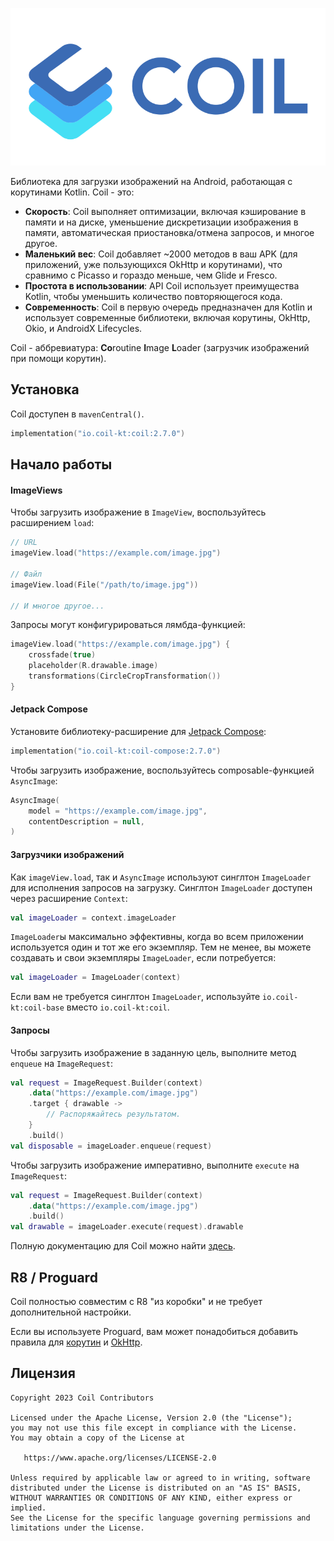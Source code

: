 ﻿![Coil](logo.svg)

Библиотека для загрузки изображений на Android, работающая с корутинами Kotlin. Coil - это:

- **Скорость**: Coil выполняет оптимизации, включая кэширование в памяти и на диске, уменьшение дискретизации изображения в памяти, автоматическая приостановка/отмена запросов, и многое другое.
- **Маленький вес**: Coil добавляет ~2000 методов в ваш APK (для приложений, уже пользующихся OkHttp и корутинами), что сравнимо с Picasso и гораздо меньше, чем Glide и Fresco.
- **Простота в использовании**: API Coil использует преимущества Kotlin, чтобы уменьшить количество повторяющегося кода.
- **Современность**: Coil в первую очередь предназначен для Kotlin и использует современные библиотеки, включая корутины, OkHttp, Okio, и AndroidX Lifecycles.

Coil - аббревиатура: **Co**routine **I**mage **L**oader (загрузчик изображений при помощи корутин).

## Установка

Coil доступен в `mavenCentral()`.

```kotlin
implementation("io.coil-kt:coil:2.7.0")
```

## Начало работы

#### ImageViews

Чтобы загрузить изображение в `ImageView`, воспользуйтесь расширением `load`:

```kotlin
// URL
imageView.load("https://example.com/image.jpg")

// Файл
imageView.load(File("/path/to/image.jpg"))

// И многое другое...
```

Запросы могут конфигурироваться лямбда-функцией:

```kotlin
imageView.load("https://example.com/image.jpg") {
    crossfade(true)
    placeholder(R.drawable.image)
    transformations(CircleCropTransformation())
}
```

#### Jetpack Compose

Установите библиотеку-расширение для [Jetpack Compose](https://developer.android.com/jetpack/compose):

```kotlin
implementation("io.coil-kt:coil-compose:2.7.0")
```

Чтобы загрузить изображение, воспользуйтесь composable-функцией `AsyncImage`:

```kotlin
AsyncImage(
    model = "https://example.com/image.jpg",
    contentDescription = null,
)
```

#### Загрузчики изображений

Как `imageView.load`, так и `AsyncImage` используют синглтон `ImageLoader` для исполнения запросов на загрузку. Синглтон `ImageLoader` доступен через расширение `Context`:

```kotlin
val imageLoader = context.imageLoader
```

`ImageLoader`ы максимально эффективны, когда во всем приложении используется один и тот же его экземпляр. Тем не менее, вы можете создавать и свои экземпляры `ImageLoader`, если потребуется:

```kotlin
val imageLoader = ImageLoader(context)
```

Если вам не требуется синглтон `ImageLoader`, используйте `io.coil-kt:coil-base` вместо `io.coil-kt:coil`.

#### Запросы

Чтобы загрузить изображение в заданную цель, выполните метод `enqueue` на `ImageRequest`:

```kotlin
val request = ImageRequest.Builder(context)
    .data("https://example.com/image.jpg")
    .target { drawable ->
        // Распоряжайтесь результатом.
    }
    .build()
val disposable = imageLoader.enqueue(request)
```

Чтобы загрузить изображение императивно, выполните `execute` на `ImageRequest`:

```kotlin
val request = ImageRequest.Builder(context)
    .data("https://example.com/image.jpg")
    .build()
val drawable = imageLoader.execute(request).drawable
```

Полную документацию для Coil можно найти [здесь](https://coil-kt.github.io/coil/getting_started/).

## R8 / Proguard

Coil полностью совместим с R8 "из коробки" и не требует дополнительной настройки.

Если вы используете Proguard, вам может понадобиться добавить правила для [корутин](https://github.com/Kotlin/kotlinx.coroutines/blob/master/kotlinx-coroutines-core/jvm/resources/META-INF/proguard/coroutines.pro) и [OkHttp](https://github.com/square/okhttp/blob/master/okhttp/src/main/resources/META-INF/proguard/okhttp3.pro).

## Лицензия

    Copyright 2023 Coil Contributors

    Licensed under the Apache License, Version 2.0 (the "License");
    you may not use this file except in compliance with the License.
    You may obtain a copy of the License at

       https://www.apache.org/licenses/LICENSE-2.0

    Unless required by applicable law or agreed to in writing, software
    distributed under the License is distributed on an "AS IS" BASIS,
    WITHOUT WARRANTIES OR CONDITIONS OF ANY KIND, either express or implied.
    See the License for the specific language governing permissions and
    limitations under the License.
